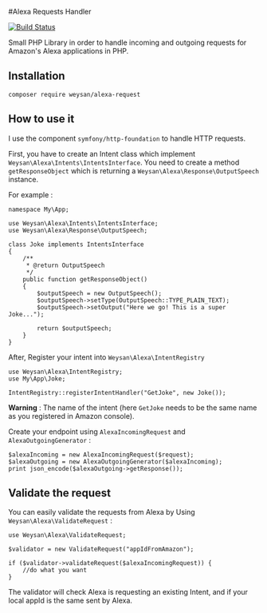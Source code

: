 #Alexa Requests Handler

[![Build Status](https://travis-ci.org/Weysan/alexa-request.svg?branch=master)](https://travis-ci.org/Weysan/alexa-request)

Small PHP Library in order to handle incoming and outgoing requests for
Amazon's Alexa applications in PHP.

## Installation
~~~
composer require weysan/alexa-request
~~~

## How to use it

I use the component `symfony/http-foundation` to handle HTTP requests.

First, you have to create an Intent class which implement `Weysan\Alexa\Intents\IntentsInterface`.
You need to create a method `getResponseObject` which is returning a `Weysan\Alexa\Response\OutputSpeech` instance.

For example :

~~~
namespace My\App;

use Weysan\Alexa\Intents\IntentsInterface;
use Weysan\Alexa\Response\OutputSpeech;

class Joke implements IntentsInterface
{
    /**
     * @return OutputSpeech
     */
    public function getResponseObject()
    {
        $outputSpeech = new OutputSpeech();
        $outputSpeech->setType(OutputSpeech::TYPE_PLAIN_TEXT);
        $outputSpeech->setOutput("Here we go! This is a super Joke...");

        return $outputSpeech;
    }
}
~~~

After, Register your intent into `Weysan\Alexa\IntentRegistry`

~~~
use Weysan\Alexa\IntentRegistry;
use My\App\Joke;

IntentRegistry::registerIntentHandler("GetJoke", new Joke());
~~~
**Warning** : The name of the intent (here `GetJoke` needs to be the same name as you registered in Amazon console).

Create your endpoint using `AlexaIncomingRequest` and `AlexaOutgoingGenerator` :

~~~
$alexaIncoming = new AlexaIncomingRequest($request);
$alexaOutgoing = new AlexaOutgoingGenerator($alexaIncoming);
print json_encode($alexaOutgoing->getResponse());
~~~

## Validate the request

You can easily validate the requests from Alexa by Using `Weysan\Alexa\ValidateRequest` :

~~~
use Weysan\Alexa\ValidateRequest;

$validator = new ValidateRequest("appIdFromAmazon");

if ($validator->validateRequest($alexaIncomingRequest)) {
    //do what you want
}
~~~

The validator will check Alexa is requesting an existing Intent, and if your local appId is the same sent by Alexa.